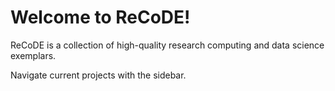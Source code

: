 # Welcome to ReCoDE!

ReCoDE is a collection of high-quality research computing and data science exemplars.

Navigate current projects with the sidebar.